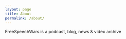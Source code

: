 ```yaml
---
layout: page
title: About
permalink: /about/
---
```


FreeSpeechWars is a podcast, blog, news & video archive
